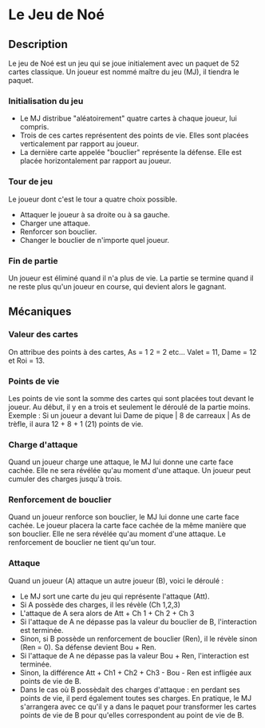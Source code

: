 # Le Jeu de Noé

## Description

Le jeu de Noé est un jeu qui se joue initialement avec un paquet de 52 cartes classique.
Un joueur est nommé maître du jeu (MJ), il tiendra le paquet.

### Initialisation du jeu
- Le MJ distribue "aléatoirement" quatre cartes à chaque joueur, lui compris.
- Trois de ces cartes représentent des points de vie. Elles sont placées verticalement par rapport au joueur.
- La dernière carte appelée "bouclier" représente la défense. Elle est placée horizontalement par rapport au joueur.

### Tour de jeu
Le joueur dont c'est le tour a quatre choix possible.

- Attaquer le joueur à sa droite ou à sa gauche.
- Charger une attaque.
- Renforcer son bouclier.
- Changer le bouclier de n'importe quel joueur.

### Fin de partie
Un joueur est éliminé quand il n'a plus de vie. La partie se termine quand il ne reste plus qu'un joueur en course, qui devient alors le gagnant.

## Mécaniques
### Valeur des cartes
On attribue des points à des cartes, As = 1 2 = 2 etc... Valet = 11, Dame = 12 et Roi = 13.
### Points de vie
Les points de vie sont la somme des cartes qui sont placées tout devant le joueur. Au début, il y en a trois et seulement le déroulé de la partie moins. Exemple : Si un joueur a devant lui Dame de pique | 8 de carreaux | As de trèfle, il aura 12 + 8 + 1 (21) points de vie.
### Charge d'attaque
Quand un joueur charge une attaque, le MJ lui donne une carte face cachée. Elle ne sera révélée qu'au moment d'une attaque. 
Un joueur peut cumuler des charges jusqu'à trois.
### Renforcement de bouclier
Quand un joueur renforce son bouclier, le MJ lui donne une carte face cachée. Le joueur placera la carte face cachée de la même manière que son bouclier.
Elle ne sera révélée qu'au moment d'une attaque.
Le renforcement de bouclier ne tient qu'un tour.
### Attaque
Quand un joueur (A) attaque un autre joueur (B), voici le déroulé :

- Le MJ sort une carte du jeu qui représente l'attaque (Att).
- Si A possède des charges, il les révèle (Ch 1,2,3)
- L'attaque de A sera alors de Att + Ch 1 + Ch 2 + Ch 3
- Si l'attaque de A ne dépasse pas la valeur du bouclier de B, l'interaction est terminée.
- Sinon, si B possède un renforcement de bouclier (Ren), il le révèle sinon (Ren = 0). Sa défense devient Bou + Ren.
- Si l'attaque de A ne dépasse pas la valeur Bou + Ren, l'interaction est terminée.
- Sinon, la différence Att + Ch1 + Ch2 + Ch3 - Bou - Ren est infligée aux points de vie de B.
- Dans le cas où B possèdait des charges d'attaque : en perdant ses points de vie, il perd également toutes ses charges.
En pratique, le MJ s'arrangera avec ce qu'il y a dans le paquet pour transformer les cartes points de vie de B pour qu'elles correspondent au point de vie de B.
